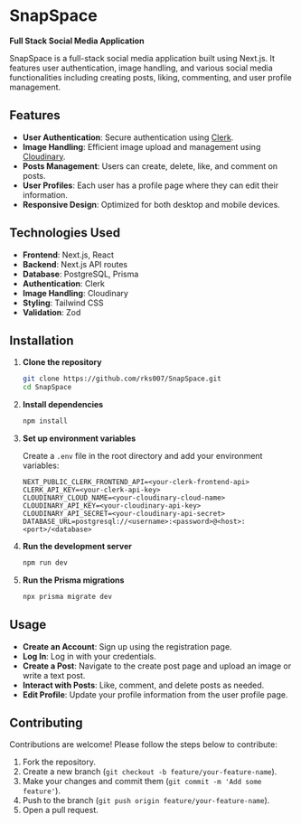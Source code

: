 # SnapSpace

**Full Stack Social Media Application**

SnapSpace is a full-stack social media application built using Next.js. It features user authentication, image handling, and various social media functionalities including creating posts, liking, commenting, and user profile management.

## Features

- **User Authentication**: Secure authentication using [Clerk](https://clerk.dev/).
- **Image Handling**: Efficient image upload and management using [Cloudinary](https://cloudinary.com/).
- **Posts Management**: Users can create, delete, like, and comment on posts.
- **User Profiles**: Each user has a profile page where they can edit their information.
- **Responsive Design**: Optimized for both desktop and mobile devices.

## Technologies Used

- **Frontend**: Next.js, React
- **Backend**: Next.js API routes
- **Database**: PostgreSQL, Prisma
- **Authentication**: Clerk
- **Image Handling**: Cloudinary
- **Styling**: Tailwind CSS
- **Validation**: Zod

## Installation

1. **Clone the repository**
   ```bash
   git clone https://github.com/rks007/SnapSpace.git
   cd SnapSpace
   ```

2. **Install dependencies**
   ```bash
   npm install
   ```

3. **Set up environment variables**

   Create a `.env` file in the root directory and add your environment variables:
   ```env
   NEXT_PUBLIC_CLERK_FRONTEND_API=<your-clerk-frontend-api>
   CLERK_API_KEY=<your-clerk-api-key>
   CLOUDINARY_CLOUD_NAME=<your-cloudinary-cloud-name>
   CLOUDINARY_API_KEY=<your-cloudinary-api-key>
   CLOUDINARY_API_SECRET=<your-cloudinary-api-secret>
   DATABASE_URL=postgresql://<username>:<password>@<host>:<port>/<database>
   ```

4. **Run the development server**
   ```bash
   npm run dev
   ```

5. **Run the Prisma migrations**
   ```bash
   npx prisma migrate dev
   ```

## Usage

- **Create an Account**: Sign up using the registration page.
- **Log In**: Log in with your credentials.
- **Create a Post**: Navigate to the create post page and upload an image or write a text post.
- **Interact with Posts**: Like, comment, and delete posts as needed.
- **Edit Profile**: Update your profile information from the user profile page.

## Contributing

Contributions are welcome! Please follow the steps below to contribute:

1. Fork the repository.
2. Create a new branch (`git checkout -b feature/your-feature-name`).
3. Make your changes and commit them (`git commit -m 'Add some feature'`).
4. Push to the branch (`git push origin feature/your-feature-name`).
5. Open a pull request.
